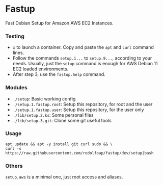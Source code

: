 # Fastup

Fast Debian Setup for Amazon AWS EC2 Instances.

### Testing
* `x` to launch a container. Copy and paste the `apt` and `curl` command lines.
* Follow the commands `setup.1...` to `setup.9...`, according to your needs. Usually, just the `setup` command is enough for AWS Debian 11 EC2 loaded environments.
* After step 3, use the `fastup.help` command.

### Modules
* `./setup`: Basic working config
* `./setup.1.fastup.root`: Setup this repository, for root and the user
* `./setup.1.fastup.user`: Setup this repository, for the user only
* `./lib/setup.2.ks`:      Some personal files
* `./lib/setup.3.git`:     Clone some git useful tools

### Usage
```
apt update && apt -y install git curl sudo && \
curl -s https://raw.githubusercontent.com/rodolfoap/fastup/dev/setup|bash
```

### Others

`setup.aws` is a minimal one, just root access and aliases.
